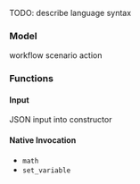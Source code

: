 TODO: describe language syntax

### Model
workflow
  scenario
    action

### Functions

#### Input
JSON input into constructor

#### Native Invocation
* `math`
* `set_variable`
